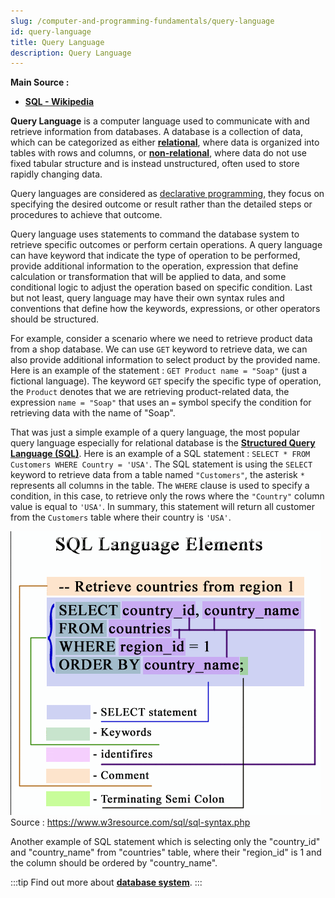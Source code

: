 ```yaml
---
slug: /computer-and-programming-fundamentals/query-language
id: query-language
title: Query Language
description: Query Language
---
```


**Main Source :**

- **[SQL - Wikipedia](https://en.wikipedia.org/wiki/SQL)**

**Query Language** is a computer language used to communicate with and retrieve information from databases. A database is a collection of data, which can be categorized as either **[relational](/database-system/relational-data)**, where data is organized into tables with rows and columns, or **[non-relational](/database-system/nosql)**, where data do not use fixed tabular structure and is instead unstructured, often used to store rapidly changing data.

Query languages are considered as [declarative programming](/computer-and-programming-fundamentals/declarative-functional-programming#declarative), they focus on specifying the desired outcome or result rather than the detailed steps or procedures to achieve that outcome.

Query language uses statements to command the database system to retrieve specific outcomes or perform certain operations. A query language can have keyword that indicate the type of operation to be performed, provide additional information to the operation, expression that define calculation or transformation that will be applied to data, and some conditional logic to adjust the operation based on specific condition. Last but not least, query language may have their own syntax rules and conventions that define how the keywords, expressions, or other operators should be structured.

For example, consider a scenario where we need to retrieve product data from a shop database. We can use `GET` keyword to retrieve data, we can also provide additional information to select product by the provided name. Here is an example of the statement : `GET Product name = "Soap"` (just a fictional language). The keyword `GET` specify the specific type of operation, the `Product` denotes that we are retrieving product-related data, the expression `name = "Soap"` that uses an `=` symbol specify the condition for retrieving data with the name of "Soap".

That was just a simple example of a query language, the most popular query language especially for relational database is the **[Structured Query Language (SQL)]((/database-system/query-language))**. Here is an example of a SQL statement : `SELECT * FROM Customers WHERE Country = 'USA'`. The SQL statement is using the `SELECT` keyword to retrieve data from a table named `"Customers"`, the asterisk `*` represents all columns in the table. The `WHERE` clause is used to specify a condition, in this case, to retrieve only the rows where the `"Country"` column value is equal to `'USA'`. In summary, this statement will return all customer from the `Customers` table where their country is `'USA'`.

![Example of SQL statement](./sql-example.png)  
Source : https://www.w3resource.com/sql/sql-syntax.php

Another example of SQL statement which is selecting only the "country_id" and "country_name" from "countries" table, where their "region_id" is 1 and the column should be ordered by "country_name".

:::tip
Find out more about **[database system](/database-system)**.
:::
